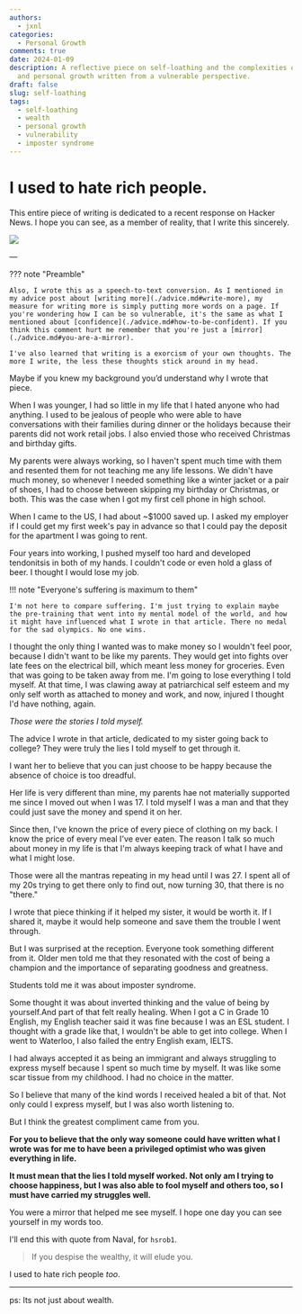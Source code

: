 ```yaml
---
authors:
  - jxnl
categories:
  - Personal Growth
comments: true
date: 2024-01-09
description: A reflective piece on self-loathing and the complexities of wealth, envy,
  and personal growth written from a vulnerable perspective.
draft: false
slug: self-loathing
tags:
  - self-loathing
  - wealth
  - personal growth
  - vulnerability
  - imposter syndrome
---
```


# I used to hate rich people.

This entire piece of writing is dedicated to a recent response on Hacker News. I hope you can see, as a member of reality, that I write this sincerely.

![](./img/self-loathing.png)

—

??? note "Preamble"

    Also, I wrote this as a speech-to-text conversion. As I mentioned in my advice post about [writing more](./advice.md#write-more), my measure for writing more is simply putting more words on a page. If you're wondering how I can be so vulnerable, it's the same as what I mentioned about [confidence](./advice.md#how-to-be-confident). If you think this comment hurt me remember that you're just a [mirror](./advice.md#you-are-a-mirror).

    I've also learned that writing is a exorcism of your own thoughts. The more I write, the less these thoughts stick around in my head.

<!-- more -->

Maybe if you knew my background you’d understand why I wrote that piece.

When I was younger, I had so little in my life that I hated anyone who had anything. I used to be jealous of people who were able to have conversations with their families during dinner or the holidays because their parents did not work retail jobs. I also envied those who received Christmas and birthday gifts.

My parents were always working, so I haven't spent much time with them and resented them for not teaching me any life lessons. We didn't have much money, so whenever I needed something like a winter jacket or a pair of shoes, I had to choose between skipping my birthday or Christmas, or both. This was the case when I got my first cell phone in high school.

When I came to the US, I had about ~$1000 saved up. I asked my employer if I could get my first week's pay in advance so that I could pay the deposit for the apartment I was going to rent.

Four years into working, I pushed myself too hard and developed tendonitsis in both of my hands. I couldn't code or even hold a glass of beer. I thought I would lose my job.

!!! note "Everyone's suffering is maximum to them"

    I'm not here to compare suffering. I'm just trying to explain maybe the pre-training that went into my mental model of the world, and how it might have influenced what I wrote in that article. There no medal for the sad olympics. No one wins.

I thought the only thing I wanted was to make money so I wouldn't feel poor, because I didn't want to be like my parents. They would get into fights over late fees on the electrical bill, which meant less money for groceries. Even that was going to be taken away from me. I'm going to lose everything I told myself. At that time, I was clawing away at patriarchical self esteem and my only self worth as attached to money and work, and now, injured I thought I'd have nothing, again.

_Those were the stories I told myself._

The advice I wrote in that article, dedicated to my sister going back to college? They were truly the lies I told myself to get through it.

I want her to believe that you can just choose to be happy because the absence of choice is too dreadful.

Her life is very different than mine, my parents hae not materially supported me since I moved out when I was 17. I told myself I was a man and that they could just save the money and spend it on her.

Since then, I've known the price of every piece of clothing on my back. I know the price of every meal I've ever eaten. The reason I talk so much about money in my life is that I'm always keeping track of what I have and what I might lose.

Those were all the mantras repeating in my head until I was 27. I spent all of my 20s trying to get there only to find out, now turning 30, that there is no "there."

I wrote that piece thinking if it helped my sister, it would be worth it. If I shared it, maybe it would help someone and save them the trouble I went through.

But I was surprised at the reception. Everyone took something different from it. Older men told me that they resonated with the cost of being a champion and the importance of separating goodness and greatness.

Students told me it was about imposter syndrome.

Some thought it was about inverted thinking and the value of being by yourself.And part of that felt really healing. When I got a C in Grade 10 English, my English teacher said it was fine because I was an ESL student. I thought with a grade like that, I wouldn't be able to get into college. When I went to Waterloo, I also failed the entry English exam, IELTS.

I had always accepted it as being an immigrant and always struggling to express myself because I spent so much time by myself. It was like some scar tissue from my childhood. I had no choice in the matter.

So I believe that many of the kind words I received healed a bit of that. Not only could I express myself, but I was also worth listening to.

But I think the greatest compliment came from you.

**For you to believe that the only way someone could have written what I wrote was for me to have been a privileged optimist who was given everything in life.**

**It must mean that the lies I told myself worked. Not only am I trying to choose happiness, but I was also able to fool myself and others too, so I must have carried my struggles well.**

You were a mirror that helped me see myself. I hope one day you can see yourself in my words too.

I'll end this with quote from Naval, for `hsrob1`.

> If you despise the wealthy, it will elude you.

I used to hate rich people _too_.

---

ps: Its not just about wealth.

